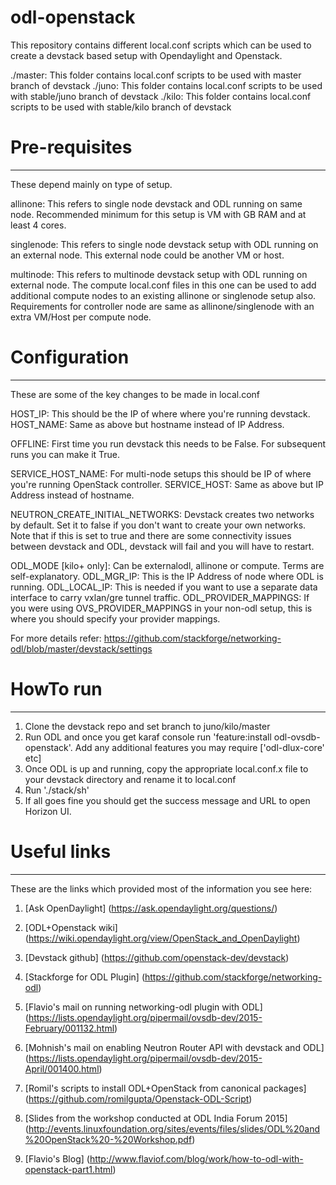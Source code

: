 # odl-openstack
This repository contains different local.conf scripts which can be used to create a devstack based setup with Opendaylight and Openstack.

./master: This folder contains local.conf scripts to be used with master branch of devstack
./juno: This folder contains local.conf scripts to be used with stable/juno branch of devstack
./kilo: This folder contains local.conf scripts to be used with stable/kilo branch of devstack

# Pre-requisites
----------------
These depend mainly on type of setup.

allinone: This refers to single node devstack and ODL running on same node. Recommended minimum for this setup is VM with GB RAM and at least 4 cores.

singlenode: This refers to single node devstack setup with ODL running on an external node. This external node could be another VM or host.

multinode: This refers to multinode devstack setup with ODL running on external node. The compute local.conf files in this one can be used to add additional compute nodes to an existing allinone or singlenode setup also. Requirements for controller node are same as allinone/singlenode with an extra VM/Host per compute node.


# Configuration
---------------
These are some of the key changes to be made in local.conf

HOST_IP: This should be the IP of where where you're running devstack.
HOST_NAME: Same as above but hostname instead of IP Address.

OFFLINE: First time you run devstack this needs to be False. For subsequent runs you can make it True.

SERVICE_HOST_NAME: For multi-node setups this should be IP of where you're running OpenStack controller.
SERVICE_HOST: Same as above but IP Address instead of hostname.

NEUTRON_CREATE_INITIAL_NETWORKS: Devstack creates two networks by default. Set it to false if you don't want to create your own networks. Note that if this is set to true and there are some connectivity issues between devstack and ODL, devstack will fail and you will have to restart.

ODL_MODE [kilo+ only]: Can be externalodl, allinone or compute. Terms are self-explanatory.
ODL_MGR_IP: This is the IP Address of node where ODL is running.
ODL_LOCAL_IP: This is needed if you want to use a separate data interface to carry vxlan/gre tunnel traffic.
ODL_PROVIDER_MAPPINGS: If you were using OVS_PROVIDER_MAPPINGS in your non-odl setup, this is where you should specify your provider mappings.

For more details refer: https://github.com/stackforge/networking-odl/blob/master/devstack/settings

# HowTo run
-----------
1. Clone the devstack repo and set branch to juno/kilo/master
2. Run ODL and once you get karaf console run 'feature:install odl-ovsdb-openstack'. Add any additional features you may require ['odl-dlux-core' etc]
3. Once ODL is up and running, copy the appropriate local.conf.x file to your devstack directory and rename it to local.conf
4. Run './stack/sh'
5. If all goes fine you should get the success message and URL to open Horizon UI.


# Useful links
--------------
These are the links which provided most of the information you see here:

1. [Ask OpenDaylight] (https://ask.opendaylight.org/questions/)
2. [ODL+Openstack wiki] (https://wiki.opendaylight.org/view/OpenStack_and_OpenDaylight)
3. [Devstack github] (https://github.com/openstack-dev/devstack)
4. [Stackforge for ODL Plugin] (https://github.com/stackforge/networking-odl)
5. [Flavio's mail on running networking-odl plugin with ODL] (https://lists.opendaylight.org/pipermail/ovsdb-dev/2015-February/001132.html)
6. [Mohnish's mail on enabling Neutron Router API with devstack and ODL] (https://lists.opendaylight.org/pipermail/ovsdb-dev/2015-April/001400.html)
7. [Romil's scripts to install ODL+OpenStack from canonical packages] (https://github.com/romilgupta/Openstack-ODL-Script)

8. [Slides from the workshop conducted at ODL India Forum 2015]
(http://events.linuxfoundation.org/sites/events/files/slides/ODL%20and%20OpenStack%20-%20Workshop.pdf)

9. [Flavio's Blog] (http://www.flaviof.com/blog/work/how-to-odl-with-openstack-part1.html)
